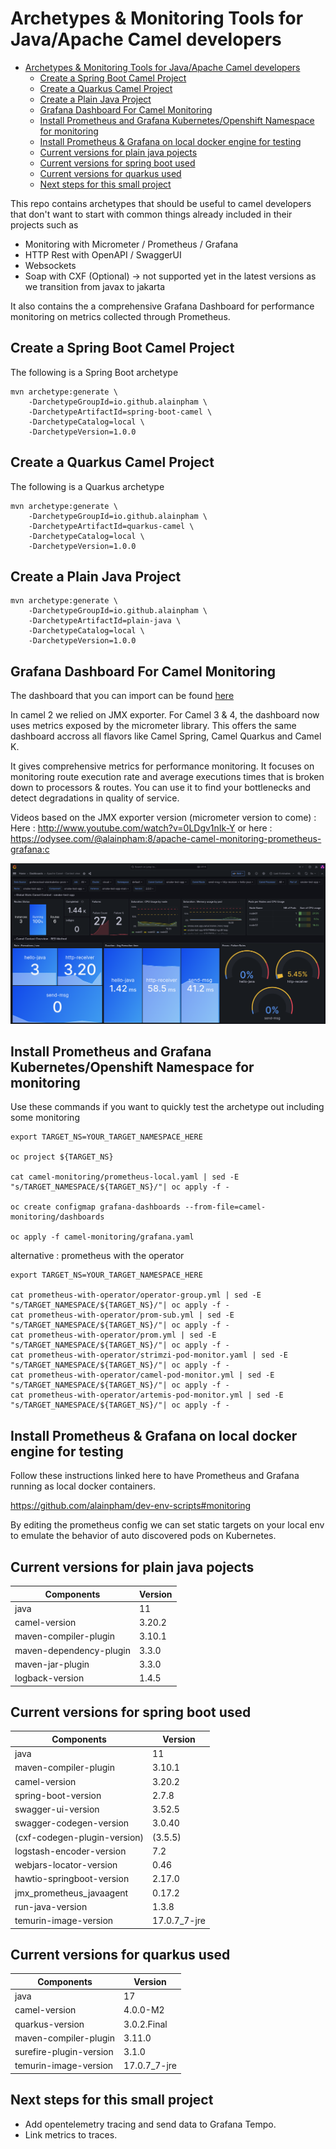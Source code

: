 # Archetypes & Monitoring Tools for Java/Apache Camel developers

- [Archetypes \& Monitoring Tools for Java/Apache Camel developers](#archetypes--monitoring-tools-for-javaapache-camel-developers)
  - [Create a Spring Boot Camel Project](#create-a-spring-boot-camel-project)
  - [Create a Quarkus Camel Project](#create-a-quarkus-camel-project)
  - [Create a Plain Java Project](#create-a-plain-java-project)
  - [Grafana Dashboard For Camel Monitoring](#grafana-dashboard-for-camel-monitoring)
  - [Install Prometheus and Grafana Kubernetes/Openshift Namespace for monitoring](#install-prometheus-and-grafana-kubernetesopenshift-namespace-for-monitoring)
  - [Install Prometheus \& Grafana on local docker engine for testing](#install-prometheus--grafana-on-local-docker-engine-for-testing)
  - [Current versions for plain java pojects](#current-versions-for-plain-java-pojects)
  - [Current versions for spring boot used](#current-versions-for-spring-boot-used)
  - [Current versions for quarkus used](#current-versions-for-quarkus-used)
  - [Next steps for this small project](#next-steps-for-this-small-project)

This repo contains archetypes that should be useful to camel developers that don't want to start with common things already included in their projects such as 
* Monitoring with Micrometer / Prometheus / Grafana
* HTTP Rest with OpenAPI / SwaggerUI
* Websockets
* Soap with CXF (Optional) -> not supported yet in the latest versions as we transition from javax to jakarta

It also contains the a comprehensive Grafana Dashboard for performance monitoring on metrics collected through Prometheus.

## Create a Spring Boot Camel Project

The following is a Spring Boot archetype

```
mvn archetype:generate \
    -DarchetypeGroupId=io.github.alainpham \
    -DarchetypeArtifactId=spring-boot-camel \
    -DarchetypeCatalog=local \
    -DarchetypeVersion=1.0.0
```

## Create a Quarkus Camel Project

The following is a Quarkus archetype

```
mvn archetype:generate \
    -DarchetypeGroupId=io.github.alainpham \
    -DarchetypeArtifactId=quarkus-camel \
    -DarchetypeCatalog=local \
    -DarchetypeVersion=1.0.0
```

## Create a Plain Java Project

```
mvn archetype:generate \
    -DarchetypeGroupId=io.github.alainpham \
    -DarchetypeArtifactId=plain-java \
    -DarchetypeCatalog=local \
    -DarchetypeVersion=1.0.0
```

## Grafana Dashboard For Camel Monitoring

The dashboard that you can import can be found [here](camel-monitoring/camel-dashboards-for-import/apache-camel-micrometer.json)

In camel 2 we relied on JMX exporter. For Camel 3 & 4, the dashboard now uses metrics exposed by the micrometer library. This offers the same dashboard accross all flavors like Camel Spring, Camel Quarkus and Camel K.

It gives comprehensive metrics for performance monitoring. It focuses on monitoring route execution rate and average executions times that is broken down to processors & routes. You can use it to find your bottlenecks and detect degradations in quality of service.

Videos based on the JMX exporter version (micrometer version to come) : 
Here : http://www.youtube.com/watch?v=0LDgv1nIk-Y
or here : https://odysee.com/@alainpham:8/apache-camel-monitoring-prometheus-grafana:c 

[![Grafana](assets/grafana-dash-sample.png)](http://www.youtube.com/watch?v=0LDgv1nIk-Y)

## Install Prometheus and Grafana Kubernetes/Openshift Namespace for monitoring

Use these commands if you want to quickly test the archetype out including some monitoring

```
export TARGET_NS=YOUR_TARGET_NAMESPACE_HERE

oc project ${TARGET_NS}

cat camel-monitoring/prometheus-local.yaml | sed -E "s/TARGET_NAMESPACE/${TARGET_NS}/"| oc apply -f -

oc create configmap grafana-dashboards --from-file=camel-monitoring/dashboards

oc apply -f camel-monitoring/grafana.yaml
```

alternative : prometheus with the operator

```
export TARGET_NS=YOUR_TARGET_NAMESPACE_HERE

cat prometheus-with-operator/operator-group.yml | sed -E "s/TARGET_NAMESPACE/${TARGET_NS}/"| oc apply -f -
cat prometheus-with-operator/prom-sub.yml | sed -E "s/TARGET_NAMESPACE/${TARGET_NS}/"| oc apply -f -
cat prometheus-with-operator/prom.yml | sed -E "s/TARGET_NAMESPACE/${TARGET_NS}/"| oc apply -f -
cat prometheus-with-operator/strimzi-pod-monitor.yaml | sed -E "s/TARGET_NAMESPACE/${TARGET_NS}/"| oc apply -f -
cat prometheus-with-operator/camel-pod-monitor.yml | sed -E "s/TARGET_NAMESPACE/${TARGET_NS}/"| oc apply -f -
cat prometheus-with-operator/artemis-pod-monitor.yml | sed -E "s/TARGET_NAMESPACE/${TARGET_NS}/"| oc apply -f -

```

## Install Prometheus & Grafana on local docker engine for testing

Follow these instructions linked here to have Prometheus and Grafana running as local docker containers. 

https://github.com/alainpham/dev-env-scripts#monitoring

By editing the prometheus config we can set static targets on your local env to emulate the behavior of auto discovered pods on Kubernetes.

## Current versions for plain java pojects

| Components                 | Version          |
|----------------------------|------------------|
| java                       | 11               |
| camel-version              | 3.20.2           |
| maven-compiler-plugin      | 3.10.1           |
| maven-dependency-plugin    | 3.3.0            |
| maven-jar-plugin           | 3.3.0            |
| logback-version            | 1.4.5            |


## Current versions for spring boot used

| Components                   | Version          |
|------------------------------|------------------|
| java                         | 11               |
| maven-compiler-plugin        | 3.10.1           |
| camel-version                | 3.20.2           |
| spring-boot-version          | 2.7.8            |
| swagger-ui-version           | 3.52.5           |
| swagger-codegen-version      | 3.0.40	          |
| (cxf-codegen-plugin-version) | (3.5.5)          |
| logstash-encoder-version     | 7.2              |
| webjars-locator-version      | 0.46             |
| hawtio-springboot-version    | 2.17.0           |
| jmx_prometheus_javaagent     | 0.17.2           | 
| run-java-version             | 1.3.8            |
| temurin-image-version        | 17.0.7_7-jre     |


## Current versions for quarkus used

| Components                 | Version          |
|----------------------------|------------------|
| java                       | 17               |
| camel-version              | 4.0.0-M2         |
| quarkus-version            | 3.0.2.Final	    |
| maven-compiler-plugin      | 3.11.0	        |
| surefire-plugin-version    | 3.1.0            |
| temurin-image-version      | 17.0.7_7-jre     |

## Next steps for this small project

* Add opentelemetry tracing and send data to Grafana Tempo.
* Link metrics to traces.